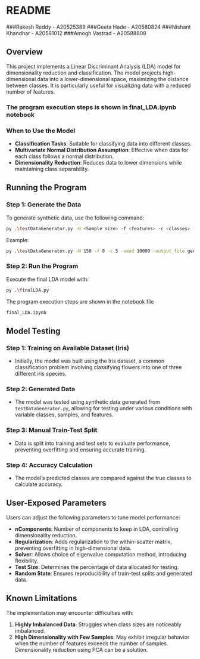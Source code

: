 # README

###Rakesh Reddy - A20525389
###Geeta Hade - A20580824 
###Nishant Khandhar - A20581012
###Amogh Vastrad - A20588808 

## Overview


This project implements a Linear Discriminant Analysis (LDA) model for dimensionality reduction and classification. The model projects high-dimensional data into a lower-dimensional space, maximizing the distance between classes. It is particularly useful for visualizing data with a reduced number of features.

### The program execution steps is shown in final_LDA.ipynb notebook

### When to Use the Model

- **Classification Tasks**: Suitable for classifying data into different classes.
- **Multivariate Normal Distribution Assumption**: Effective when data for each class follows a normal distribution.
- **Dimensionality Reduction**: Reduces data to lower dimensions while maintaining class separability.


## Running the Program

### Step 1: Generate the Data

To generate synthetic data, use the following command:
 ```bash
py .\testDataGenerator.py -N <Sample size> -f <features> -c <classes> -seed 10000 -output_file generated_data.csv
 ```



Example:
 ```bash
py .\testDataGenerator.py -N 150 -f 8 -c 5 -seed 10000 -output_file generated_data.csv

 ```


### Step 2: Run the Program

Execute the final LDA model with:

 ```bash
py .\finalLDA.py

 ```
The program execution steps are shown in the notebook file
 ```bash
final_LDA.ipynb 

 ```




## Model Testing

### Step 1: Training on Available Dataset (Iris)

- Initially, the model was built using the Iris dataset, a common classification problem involving classifying flowers into one of three different iris species.

### Step 2: Generated Data

- The model was tested using synthetic data generated from `testDataGenerator.py`, allowing for testing under various conditions with variable classes, samples, and features.

### Step 3: Manual Train-Test Split

- Data is split into training and test sets to evaluate performance, preventing overfitting and ensuring accurate training.

### Step 4: Accuracy Calculation

- The model’s predicted classes are compared against the true classes to calculate accuracy.

## User-Exposed Parameters

Users can adjust the following parameters to tune model performance:

- **nComponents**: Number of components to keep in LDA, controlling dimensionality reduction.
- **Regularization**: Adds regularization to the within-scatter matrix, preventing overfitting in high-dimensional data.
- **Solver**: Allows choice of eigenvalue computation method, introducing flexibility.
- **Test Size**: Determines the percentage of data allocated for testing.
- **Random State**: Ensures reproducibility of train-test splits and generated data.

## Known Limitations

The implementation may encounter difficulties with:

1. **Highly Imbalanced Data**: Struggles when class sizes are noticeably imbalanced.
2. **High Dimensionality with Few Samples**: May exhibit irregular behavior when the number of features exceeds the number of samples. Dimensionality reduction using PCA can be a solution.


